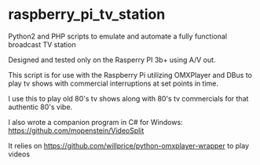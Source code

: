 # raspberry_pi_tv_station
Python2 and PHP scripts to emulate and automate a fully functional broadcast TV station

Designed and tested only on the Rasperry PI 3b+ using A/V out. 

This script is for use with the Raspberry Pi utilizing OMXPlayer and DBus to play tv shows with commercial interruptions at set points in time.

I use this to play old 80's tv shows along with 80's tv commercials for that authentic 80's vibe.

I also wrote a companion program in C# for Windows: https://github.com/mopenstein/VideoSplit

It relies on https://github.com/willprice/python-omxplayer-wrapper to play videos
